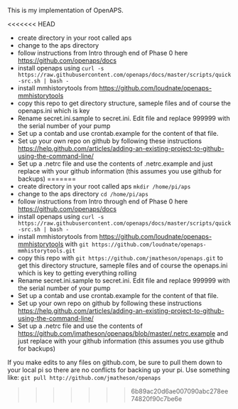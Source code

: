 This is my implementation of OpenAPS. 

<<<<<<< HEAD
* create directory in your root called aps
* change to the aps directory
* follow instructions from Intro through end of Phase 0 here https://github.com/openaps/docs
* install openaps using ```curl -s https://raw.githubusercontent.com/openaps/docs/master/scripts/quick-src.sh | bash -```
* install mmhistorytools from https://github.com/loudnate/openaps-mmhistorytools
* copy this repo to get directory structure, sameple files and of course the openaps.ini which is key
* Rename secret.ini.sample to secret.ini. Edit file and replace 999999 with the serial number of your pump
* Set up a contab and use crontab.example for the content of that file.
* Set up your own repo on github by following these instructions https://help.github.com/articles/adding-an-existing-project-to-github-using-the-command-line/
* Set up a .netrc file and use the contents of .netrc.example and just replace with your github information (this assumes you use github for backups)
=======
* create directory in your root called aps ```mkdir /home/pi/aps```
* change to the aps directory ```cd /home/pi/aps```
* follow instructions from Intro through end of Phase 0 here https://github.com/openaps/docs
* install openaps using ```curl -s https://raw.githubusercontent.com/openaps/docs/master/scripts/quick-src.sh | bash -```
* install mmhistorytools from https://github.com/loudnate/openaps-mmhistorytools with ```git https://github.com/loudnate/openaps-mmhistorytools.git```
* copy this repo with ```git https://github.com/jmatheson/openaps.git``` to get this directory structure, sameple files and of course the openaps.ini which is key to getting everything rolling
* Rename secret.ini.sample to secret.ini. Edit file and replace 999999 with the serial number of your pump
* Set up a contab and use crontab.example for the content of that file.
* Set up your own repo on github by following these instructions https://help.github.com/articles/adding-an-existing-project-to-github-using-the-command-line/
* Set up a .netrc file and use the contents of https://github.com/jmatheson/openaps/blob/master/.netrc.example and just replace with your github information (this assumes you use github for backups)

If you make edits to any files on github.com, be sure to pull them down to your local pi so there are no conflicts for backing up your pi. Use something like: ```git pull http://github.com/jmatheson/openaps```

>>>>>>> 6b89ac20d6ae007090abc278ee74820f90c7be6e
